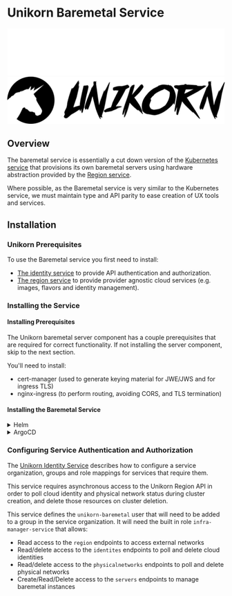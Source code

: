 # Unikorn Baremetal Service

![Unikorn Logo](https://raw.githubusercontent.com/unikorn-cloud/assets/main/images/logos/light-on-dark/logo.svg#gh-dark-mode-only)
![Unikorn Logo](https://raw.githubusercontent.com/unikorn-cloud/assets/main/images/logos/dark-on-light/logo.svg#gh-light-mode-only)

## Overview

The baremetal service is essentially a cut down version of the [Kubernetes service](https://github.com/unikorn-cloud/kubernetes) that provisions its own baremetal servers using hardware abstraction provided by the [Region service](https://github.com/unikorn-cloud/region).

Where possible, as the Baremetal service is very similar to the Kubernetes service, we must maintain type and API parity to ease creation of UX tools and services.

## Installation

### Unikorn Prerequisites

To use the Baremetal service you first need to install:

- [The identity service](https://github.com/unikorn-cloud/identity) to provide API authentication and authorization.
- [The region service](https://github.com/unikorn-cloud/region) to provide provider agnostic cloud services (e.g. images, flavors and identity management).

### Installing the Service

#### Installing Prerequisites

The Unikorn baremetal server component has a couple prerequisites that are required for correct functionality.
If not installing the server component, skip to the next section.

You'll need to install:

- cert-manager (used to generate keying material for JWE/JWS and for ingress TLS)
- nginx-ingress (to perform routing, avoiding CORS, and TLS termination)

#### Installing the Baremetal Service

<details>
<summary>Helm</summary>

Create a `values.yaml` for the server component:
A typical `values.yaml` that uses cert-manager and ACME, and external DNS might look like:

```yaml
global:
  identity:
    host: https://identity.unikorn-cloud.org
  region:
    host: https://region.unikorn-cloud.org
  baremetal:
    host: https://baremetal.unikorn-cloud.org
```

```shell
helm install unikorn charts/unikorn --namespace unikorn --create-namespace --values values.yaml
```

</details>

<details>
<summary>ArgoCD</summary>

```yaml
apiVersion: argoproj.io/v1alpha1
kind: Application
metadata:
  name: unikorn
  namespace: argocd
spec:
  project: default
  source:
    repoURL: https://unikorn-cloud.github.io/unikorn
    chart: unikorn
    targetRevision: v0.1.0
  destination:
    namespace: unikorn
    server: https://kubernetes.default.svc
  syncPolicy:
    automated:
      prune: true
      selfHeal: true
    syncOptions:
      - CreateNamespace=true
```

</details>

### Configuring Service Authentication and Authorization

The [Unikorn Identity Service](https://github.com/unikorn-cloud/identity) describes how to configure a service organization, groups and role mappings for services that require them.

This service requires asynchronous access to the Unikorn Region API in order to poll cloud identity and physical network status during cluster creation, and delete those resources on cluster deletion.

This service defines the `unikorn-baremetal` user that will need to be added to a group in the service organization.
It will need the built in role `infra-manager-service` that allows:

- Read access to the `region` endpoints to access external networks
- Read/delete access to the `identites` endpoints to poll and delete cloud identities
- Read/delete access to the `physicalnetworks` endpoints to poll and delete physical networks
- Create/Read/Delete access to the `servers` endpoints to manage baremetal instances
